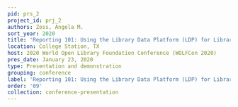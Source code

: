 ```yaml
---
pid: prs_2
project_id: prj_2
authors: Zoss, Angela M.
sort_year: 2020
title: 'Reporting 101: Using the Library Data Platform (LDP) for Library Reporting'
location: College Station, TX
host: 2020 World Open Library Foundation Conference (WOLFCon 2020)
pres_date: January 23, 2020
type: Presentation and demonstration
grouping: conference
label: 'Reporting 101: Using the Library Data Platform (LDP) for Library Reporting'
order: '09'
collection: conference-presentation
---
```

